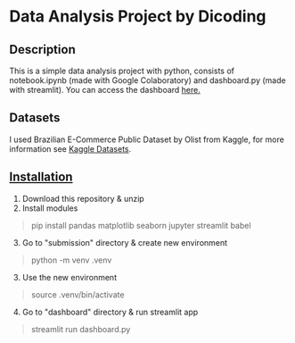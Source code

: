 # Data Analysis Project by Dicoding
## Description
This is a simple data analysis project with python, consists of notebook.ipynb (made with Google Colaboratory) and dashboard.py (made with streamlit). You can access the dashboard [here.](https://dashboardpy-dicoding.streamlit.app/)
## Datasets
I used Brazilian E-Commerce Public Dataset by Olist from Kaggle, for more information see [Kaggle Datasets](https://www.kaggle.com/datasets/olistbr/brazilian-ecommerce/data?select=olist_order_reviews_dataset.csv).
## [Installation](https://docs.streamlit.io/library/get-started/installation)
1. Download this repository & unzip
2. Install modules
> pip install pandas matplotlib seaborn jupyter streamlit babel   
3. Go to "submission" directory & create new environment
> python -m venv .venv
3. Use the new environment
> source .venv/bin/activate
4. Go to "dashboard" directory & run streamlit app
> streamlit run dashboard.py
